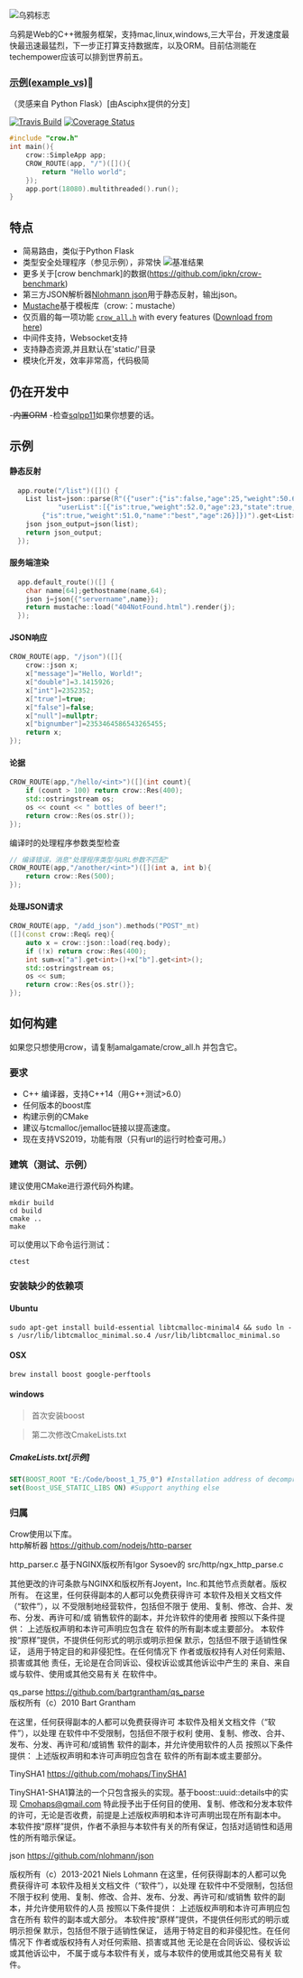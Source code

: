 ﻿﻿![乌鸦标志](http://i.imgur.com/wqivvjK.jpg)

乌鸦是Web的C++微服务框架，支持mac,linux,windows,三大平台，开发速度最快最迅速最猛烈，下一步正打算支持数据库，以及ORM。目前估测能在techempower应该可以排到世界前五。

### [示例(example_vs)](http://8.129.58.72:8080/)🚀
（灵感来自 Python Flask）[由Asciphx提供的分支]

[![Travis Build](https://travis-ci.org/ipkn/crow.svg?branch=master)](https://travis-ci.org/ipkn/crow)
[![Coverage Status](https://coveralls.io/repos/ipkn/crow/badge.svg?branch=master)](https://coveralls.io/r/ipkn/crow?branch=master)

```c++
#include "crow.h"
int main(){
    crow::SimpleApp app;
    CROW_ROUTE(app, "/")([](){
        return "Hello world";
    });
    app.port(18080).multithreaded().run();
}
```

## 特点
- 简易路由，类似于Python Flask
- 类型安全处理程序（参见示例），非常快
 ![基准结果](./Benchmark.png)
- 更多关于[crow benchmark]的数据(https://github.com/ipkn/crow-benchmark)
- 第三方JSON解析器[Nlohmann json](https://github.com/nlohmann/json)用于静态反射，输出json。
- [Mustache](http://mustache.github.io/)基于模板库（crow:：mustache）
- 仅页眉的每一项功能 [`crow_all.h`](https://github.com/ipkn/crow/releases/download/v0.1/crow_all.h) with every features ([Download from here](https://github.com/ipkn/crow/releases/download/v0.1/crow_all.h))
- 中间件支持，Websocket支持
- 支持静态资源,并且默认在'static/'目录
- 模块化开发，效率非常高，代码极简
## 仍在开发中
-~~内置ORM~~
-检查[sqlpp11](https://github.com/rbock/sqlpp11)如果你想要的话。

## 示例
#### 静态反射
```c++
  app.route("/list")([]() {
	List list=json::parse(R"({"user":{"is":false,"age":25,"weight":50.6,"name":"www","state":null},
            "userList":[{"is":true,"weight":52.0,"age":23,"state":true,"name":"wwzzgg"},
	    {"is":true,"weight":51.0,"name":"best","age":26}]})").get<List>();
	json json_output=json(list);
	return json_output;
  });
```
#### 服务端渲染
```c++
  app.default_route()([] {
	char name[64];gethostname(name,64);
	json j=json{{"servername",name}};
	return mustache::load("404NotFound.html").render(j);
  });
```

#### JSON响应
```c++
CROW_ROUTE(app, "/json")([]{
    crow::json x;
	x["message"]="Hello, World!";
	x["double"]=3.1415926;
	x["int"]=2352352;
	x["true"]=true;
	x["false"]=false;
	x["null"]=nullptr;
	x["bignumber"]=2353464586543265455;
    return x;
});
```

#### 论据
```c++
CROW_ROUTE(app,"/hello/<int>")([](int count){
    if (count > 100) return crow::Res(400);
    std::ostringstream os;
    os << count << " bottles of beer!";
    return crow::Res(os.str());
});
```
编译时的处理程序参数类型检查 
```c++
// 编译错误，消息"处理程序类型与URL参数不匹配"
CROW_ROUTE(app,"/another/<int>")([](int a, int b){
    return crow::Res(500);
});
```

#### 处理JSON请求
```c++
CROW_ROUTE(app, "/add_json").methods("POST"_mt)
([](const crow::Req& req){
    auto x = crow::json::load(req.body);
    if (!x) return crow::Res(400);
	int sum=x["a"].get<int>()+x["b"].get<int>();
    std::ostringstream os;
    os << sum;
    return crow::Res{os.str()};
});
```

## 如何构建
如果您只想使用crow，请复制amalgamate/crow_all.h 并包含它。

### 要求
- C++ 编译器，支持C++14（用G++测试>6.0）
- 任何版本的boost库
- 构建示例的CMake
- 建议与tcmalloc/jemalloc链接以提高速度。
- 现在支持VS2019，功能有限（只有url的运行时检查可用。）

### 建筑（测试、示例）
建议使用CMake进行源代码外构建。
```
mkdir build
cd build
cmake ..
make
```

可以使用以下命令运行测试：

```
ctest
```

### 安装缺少的依赖项
#### Ubuntu
    sudo apt-get install build-essential libtcmalloc-minimal4 && sudo ln -s /usr/lib/libtcmalloc_minimal.so.4 /usr/lib/libtcmalloc_minimal.so
#### OSX
    brew install boost google-perftools

#### windows

>首次安装boost

>第二次修改CmakeLists.txt

##### CmakeLists.txt[示例]

```cmake
SET(BOOST_ROOT "E:/Code/boost_1_75_0") #Installation address of decompressed version
set(Boost_USE_STATIC_LIBS ON) #Support anything else
```

### 归属
Crow使用以下库。  
http解析器 https://github.com/nodejs/http-parser

http_parser.c 基于NGINX版权所有Igor Sysoev的 src/http/ngx_http_parse.c 

其他更改的许可条款与NGINX和版权所有Joyent，Inc.和其他节点贡献者。版权所有。
在这里，任何获得副本的人都可以免费获得许可
本软件及相关文档文件（“软件”），以
不受限制地经营软件，包括但不限于
使用、复制、修改、合并、发布、分发、再许可和/或
销售软件的副本，并允许软件的使用者
按照以下条件提供：
上述版权声明和本许可声明应包含在
软件的所有副本或主要部分。
本软件按“原样”提供，不提供任何形式的明示或明示担保
默示，包括但不限于适销性保证，
适用于特定目的和非侵犯性。在任何情况下
作者或版权持有人对任何索赔、损害或其他
责任，无论是在合同诉讼、侵权诉讼或其他诉讼中产生的
来自、来自或与软件、使用或其他交易有关
在软件中。

qs_parse https://github.com/bartgrantham/qs_parse  
版权所有（c）2010 Bart Grantham

在这里，任何获得副本的人都可以免费获得许可
本软件及相关文档文件（“软件”），以处理
在软件中不受限制，包括但不限于权利
使用、复制、修改、合并、发布、分发、再许可和/或销售
软件的副本，并允许使用软件的人员
按照以下条件提供：
上述版权声明和本许可声明应包含在
软件的所有副本或主要部分。

TinySHA1 https://github.com/mohaps/TinySHA1

TinySHA1-SHA1算法的一个只包含报头的实现。基于boost::uuid::details中的实现
Cmohaps@gmail.com
特此授予出于任何目的使用、复制、修改和分发本软件的许可，无论是否收费，前提是上述版权声明和本许可声明出现在所有副本中。
本软件按“原样”提供，作者不承担与本软件有关的所有保证，包括对适销性和适用性的所有暗示保证。

json https://github.com/nlohmann/json

版权所有（c）2013-2021 Niels Lohmann
在这里，任何获得副本的人都可以免费获得许可
本软件及相关文档文件（“软件”），以处理
在软件中不受限制，包括但不限于权利
使用、复制、修改、合并、发布、分发、再许可和/或销售
软件的副本，并允许使用软件的人员
按照以下条件提供：
上述版权声明和本许可声明应包含在所有
软件的副本或大部分。
本软件按“原样”提供，不提供任何形式的明示或明示担保
默示，包括但不限于适销性保证，
适用于特定目的和非侵犯性。在任何情况下
作者或版权持有人对任何索赔、损害或其他
无论是在合同诉讼、侵权诉讼或其他诉讼中，
不属于或与本软件有关，或与本软件的使用或其他交易有关
软件。